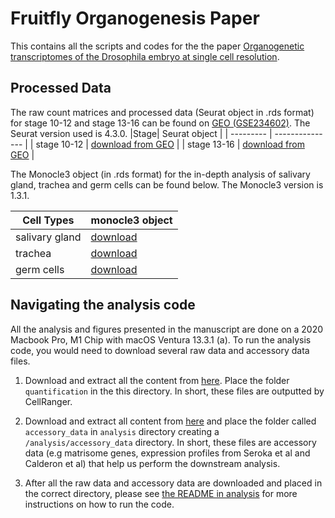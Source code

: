 # Fruitfly Organogenesis Paper
This contains all the scripts and codes for the the paper [Organogenetic transcriptomes of the Drosophila embryo at single cell resolution](https://journals.biologists.com/dev/article/doi/10.1242/dev.202097/340234/Organogenetic-transcriptomes-of-the-Drosophila). 

## Processed Data 
The raw count matrices and processed data (Seurat object in .rds format) for stage 10-12 and stage 13-16 can be found on [GEO (GSE234602)](https://www.ncbi.nlm.nih.gov/geo/query/acc.cgi?acc=GSE234602). The Seurat version used is 4.3.0. 
|Stage| Seurat object |
| --------- | --------------- |
| stage 10-12 | [download from GEO](https://www.ncbi.nlm.nih.gov/geo/download/?acc=GSE234602&format=file&file=GSE234602%5Fstage10%5F12%5Fseurat%5Fobject%2Erds%2Egz) |
| stage 13-16 | [download from GEO](https://www.ncbi.nlm.nih.gov/geo/download/?acc=GSE234602&format=file&file=GSE234602%5Fstage13%5F16%5Fseurat%5Fobject%2Erds%2Egz) |

The Monocle3 object (in .rds format) for the in-depth analysis of salivary gland, trachea and germ cells can be found below. The Monocle3 version is 1.3.1. 

|Cell Types | monocle3 object |
| --------- | --------------- |
| salivary gland | [download](https://cnobjects.s3.amazonaws.com/drosophila_2023/monocle3_objects/SG_monocle3_object.rds) |
| trachea | [download](https://cnobjects.s3.amazonaws.com/drosophila_2023/monocle3_objects/trachea_monocle3_object.rds) |
| germ cells | [download](https://cnobjects.s3.amazonaws.com/drosophila_2023/monocle3_objects/germ_monocle3_object.rds) |


## Navigating the analysis code 
All the analysis and figures presented in the manuscript are done on a 2020 Macbook Pro, M1 Chip with macOS Ventura 13.3.1 (a). To run the analysis code, you would need to download several raw data and accessory data files. 

1. Download and extract all the content from [here](https://cnobjects.s3.amazonaws.com/drosophila_2023/quantification.tar.gz). Place the folder `quantification` in the this directory. In short, these files are outputted by CellRanger. 

2. Download and extract all content from [here](https://cnobjects.s3.amazonaws.com/drosophila_2023/accessory_data.tar.gz) and place the folder called `accessory_data` in `analysis` directory creating a `/analysis/accessory_data` directory. In short, these files are accessory data (e.g matrisome genes, expression profiles from Seroka et al and Calderon et al) that help us perform the downstream analysis. 

3. After all the raw data and accessory data are downloaded and placed in the correct directory, please see [the README in analysis](/analysis/README.md) for more instructions on how to run the code. 
